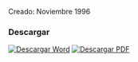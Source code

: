 
Creado: Noviembre 1996

### Descargar

<a href="#"><img src="../imagenes/icono-word.png" alt="Descargar Word"></a> <a href="reglamento-xhtor-radio-torreon.pdf"><img src="../imagenes/icono-pdf.png" alt="Descargar PDF"></a>
